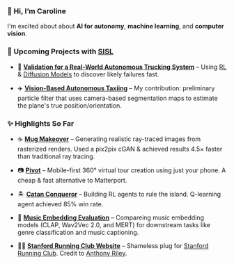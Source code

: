 ### 👋 Hi, I’m Caroline
I'm excited about about **AI for autonomy**, **machine learning**, and **computer vision**.

### 🤖 Upcoming Projects with [SISL](https://github.com/sisl)  

- 🚚 **[Validation for a Real-World Autonomous Trucking System](https://github.com/sisl/SimpleADPStack)** – Using [RL](https://arxiv.org/abs/1902.01909) & [Diffusion Models](https://arxiv.org/abs/2506.08459) to discover likely failures fast.  

- ✈️ **[Vision-Based Autonomous Taxiing](https://github.com/sisl/VisualTaxiULI)** – My contribution: preliminary particle filter that uses camera-based segmentation maps to estimate the plane's true position/orientation. 

### ✨ Highlights So Far

- ☕ **[Mug Makeover](https://github.com/thomas-yim/cs231n-final)** – Generating realistic ray-traced images from rasterized renders. Used a pix2pix cGAN & achieved results 4.5× faster than traditional ray tracing.

- 📷 **[Pivot](https://github.com/cs210/Pivot)** – Mobile-first 360° virtual tour creation using just your phone. A cheap & fast alternative to Matterport.

- 🏝️ **[Catan Conqueror](https://github.com/Proud19/catan238)** – Building RL agents to rule the island. Q-learning agent achieved 85% win rate.
  
- 🎵 **[Music Embedding Evaluation](https://github.com/ccahilly/music-embedding)** – Compareing music embedding models (CLAP, Wav2Vec 2.0, and MERT) for downstream tasks like genre classification and music captioning.
  
- 🏃‍♀️ **[Stanford Running Club Website](https://github.com/pythonicode/src)** – Shameless plug for [Stanford Running Club](https://stanfordrunningclub.com/). Credit to [Anthony Riley](https://github.com/pythonicode).  

